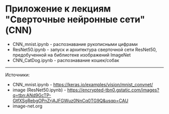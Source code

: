 Приложение к лекциям "Сверточные нейронные сети" (CNN)
=====================

- CNN_mnist.ipynb  - распознавание рукописными цифрами
- ResNet50.ipynb  - запуск и архитектура сверточной сети ResNet50, предобученной на библиотеке изображений ImageNet
- CNN_CatDog.ipynb - распознавание кошек/собак

***
Источники: 
- CNN_mnist.ipynb - https://keras.io/examples/vision/mnist_convnet/
- image (ResNet50.ipynb) - https://encrypted-tbn0.gstatic.com/images?q=tbn:ANd9GcTP-GtfXSgRebgOPnZrjAJFGWuz0NnCq0TG9Q&usqp=CAU
- image-net.org
